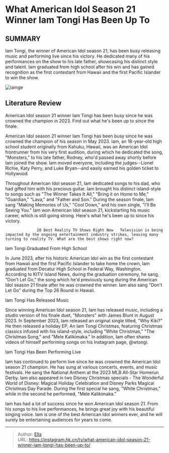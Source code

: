 # What American Idol Season 21 Winner Iam Tongi Has Been Up To


## SUMMARY 



  Iam Tongi, the winner of American Idol season 21, has been busy releasing music and performing live since his victory.   He dedicated many of his performances on the show to his late father, showcasing his distinct style and talent.   Iam graduated from high school after his win and has gained recognition as the first contestant from Hawaii and the first Pacific Islander to win the show.  

![iamge](https://static1.srcdn.com/wordpress/wp-content/uploads/2024/01/scheduled-for-8_30-a-m-sunday-what-american-idol-season-21-winner-iam-tongi-has-been-up-to.jpg)

## Literature Review
American Idol season 21 winner Iam Tongi has been busy since he was crowned the champion in 2023. Find out what he&#39;s been up to since the finale.




American Idol season 21 winner Iam Tongi has been busy since he was crowned the champion of his season in May 2023. Iam, an 18-year-old high school student originally from Kahuku, Hawaii, was an American Idol frontrunner from his very first audition, during which he dedicated the song, &#34;Monsters,&#34; to his late father, Rodney, who&#39;d passed away shortly before Iam joined the show. Iam moved everyone, including the judges--Lionel Richie, Katy Perry, and Luke Bryan--and easily earned his golden ticket to Hollywood.




Throughout American Idol season 21, Iam dedicated songs to his dad, who had gifted him with his precious guitar. Iam brought his distinct island-style to songs such as &#34;The Winner Takes It All,&#34; &#34;Bring it on Home to Me,&#34; &#34;Guardian,&#34; &#34;Lava,&#34; and &#34;Father and Son.&#34; During the season finale, Iam sang &#34;Making Memories of Us,&#34; &#34;Cool Down,&#34; and his own single, &#34;I&#39;ll Be Seeing You.&#34; Iam won American Idol season 21, kickstarting his music career, which is still going strong. Here&#39;s what he&#39;s been up to since his victory.

                  20 Best Reality TV Shows Right Now   Television is being impacted by the ongoing entertainment industry strikes, leaving many turning to reality TV. What are the best shows right now?    


 Iam Tongi Graduated From High School 

 




In June 2023, after his historic American Idol win as the first contestant from Hawaii and the first Pacific Islander to take home the crown, Iam graduated from Decatur High School in Federal Way, Washington. According to KITV Island News, during the graduation ceremony, he sang, &#34;Don&#39;t Let Go,&#34; the song which he&#39;d previously sung during the American Idol season 21 finale after he was crowned the winner. Iam also sang &#34;Don&#39;t Let Go&#34; during the Top 26 Round in Hawaii.



 Iam Tongi Has Released Music 

 

Since winning American Idol season 21, Iam has released music, including a studio version of his finale duet, &#34;Monsters&#34; with James Blunt in August 2023. In September 2023, Iam released an original single titled, &#34;Why Kiki?&#34; He then released a holiday EP, An Iam Tongi Christmas, featuring Christmas classics infused with his island-style, including &#34;White Christmas,&#34; &#34;The Christmas Song,&#34; and &#34;Mele Kalikimaka.&#34; In addition, Iam often shares videos of himself performing songs on his Instagram page, @wtongi.






 Iam Tongi Has Been Performing Live 

 

Iam has continued to perform live since he was crowned the American Idol season 21 champion. He has sung at various concerts, events, and music festivals. He sang the National Anthem at the 2023 MLB All-Star Homerun Derby. Iam also appeared in two Disney Christmas specials - The Wonderful World of Disney: Magical Holiday Celebration and Disney Parks Magical Christmas Day Parade. During the first special he sang, &#34;White Christmas,&#34; while in the second he performed, &#34;Mele Kalikimaka.&#34;

Iam has had a lot of success since he won American Idol season 21. From his songs to his live performances, he brings great joy with his beautiful singing voice. Iam is one of the best American Idol winners ever, and he will surely be entertaining audiences for years to come.






---

> Author: [Ella](https://instagram.hk.cn/)  
> URL: https://instagram.hk.cn/tv/what-american-idol-season-21-winner-iam-tongi-has-been-up-to/  

